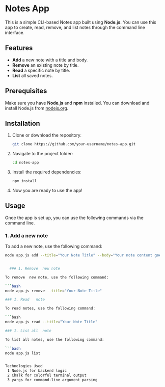 # Notes App

This is a simple CLI-based Notes app built using **Node.js**. You can use this app to create, read, remove, and list notes through the command line interface.

## Features

- **Add** a new note with a title and body.
- **Remove** an existing note by title.
- **Read** a specific note by title.
- **List** all saved notes.

## Prerequisites

Make sure you have **Node.js** and **npm** installed. You can download and install Node.js from [nodejs.org](https://nodejs.org/).

## Installation

1. Clone or download the repository:
    ```bash
    git clone https://github.com/your-username/notes-app.git
    ```

2. Navigate to the project folder:
    ```bash
    cd notes-app
    ```

3. Install the required dependencies:
    ```bash
    npm install
    ```

4. Now you are ready to use the app!

## Usage

Once the app is set up, you can use the following commands via the command line.

### 1. Add a new note

To add a new note, use the following command:

```bash
node app.js add --title="Your Note Title" --body="Your note content goes here."


  ### 1. Remove  new note

To remove  new note, use the following command:

```bash
node app.js remove --title="Your Note Title" 

### 1. Read   note

To read notes, use the following command:

```bash
node app.js read --title="Your Note Title"

### 1. List all  note

To list all notes, use the following command:

```bash
node app.js list 


Technologies Used
 1 Node.js for backend logic
 2 Chalk for colorful terminal output
 3 yargs for command-line argument parsing